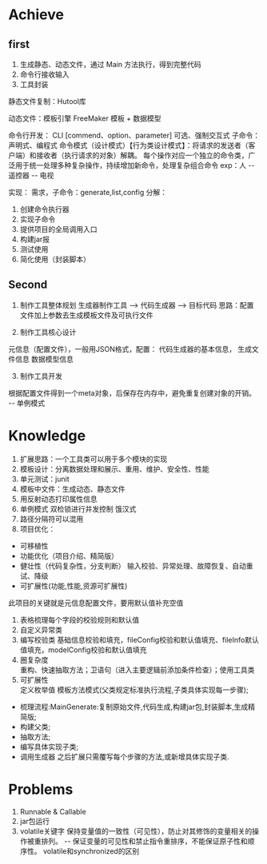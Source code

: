 


# Achieve

## first

1. 生成静态、动态文件，通过 Main 方法执行，得到完整代码
2. 命令行接收输入
3. 工具封装

静态文件复制：Hutool库

动态文件：模板引擎 FreeMaker 模板 + 数据模型

命令行开发：
CLI [commend、option、parameter]  可选、强制交互式
子命令：声明式、编程式
命令模式（设计模式）【行为类设计模式】：将请求的发送者（客户端）和接收者（执行请求的对象）解耦。
每个操作对应一个独立的命令类，广泛用于统一处理多种复杂操作，持续增加新命令，处理复杂组合命令
exp：人 -- 遥控器 -- 电视

实现：
需求，子命令：generate,list,config
分解：
1. 创建命令执行器
2. 实现子命令
3. 提供项目的全局调用入口
4. 构建jar报
5. 测试使用
6. 简化使用（封装脚本）

## Second

1. 制作工具整体规划
     生成器制作工具 --> 代码生成器 --> 目标代码
     思路：配置文件加上参数去生成模板文件及可执行文件


2. 制作工具核心设计

元信息（配置文件），一般用JSON格式，配置：
代码生成器的基本信息，
生成文件信息
数据模型信息

3. 制作工具开发

根据配置文件得到一个meta对象，后保存在内存中，避免重复创建对象的开销。  -- 单例模式



# Knowledge

1. 扩展思路：一个工具类可以用于多个模块的实现
2. 模板设计：分离数据处理和展示、重用、维护、安全性、性能
3. 单元测试：junit
4. 模板中文件：生成动态、静态文件
5. 用反射动态打印属性信息
6. 单例模式
双检锁进行并发控制
饿汉式
7. 路径分隔符可以混用
8. 项目优化：
- 可移植性
- 功能优化（项目介绍、精简版）
- 健壮性（代码复杂性，分支判断）
输入校验、异常处理、故障恢复、自动重试、降级
- 可扩展性(功能,性能,资源可扩展性)


此项目的关键就是元信息配置文件，要用默认值补充空值
1. 表格梳理每个字段的校验规则和默认值
2. 自定义异常类
3. 编写校验类
基础信息校验和填充，fileConfig校验和默认值填充、fileInfo默认值填充，modelConfig校验和默认值填充
4. 圈复杂度    
重构、快速抽取方法；卫语句（进入主要逻辑前添加条件检查）；使用工具类
5. 可扩展性    
定义枚举值
模板方法模式(父类规定标准执行流程,子类具体实现每一步骤);
- 梳理流程:MainGenerate:复制原始文件,代码生成,构建jar包,封装脚本,生成精简版;
- 构建父类;
- 抽取方法;
- 编写具体实现子类;
- 调用生成器
之后扩展只需覆写每个步骤的方法,或新增具体实现子类.



# Problems

1. Runnable & Callable
2. jar包运行
3. volatile关键字
保持变量值的一致性（可见性），防止对其修饰的变量相关的操作被重排列。  -- 保证变量的可见性和禁止指令重排序，不能保证原子性和顺序性。
volatile和synchronized的区别
